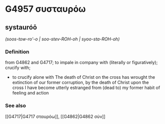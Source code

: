 # G4957 συσταυρόω

## systauróō

_(soos-tow-ro'-o | soo-stev-ROH-oh | syoo-sta-ROH-oh)_

### Definition

from G4862 and G4717; to impale in company with (literally or figuratively); crucify with; 

- to crucify alone with The death of Christ on the cross has wrought the extinction of our former corruption, by the death of Christ upon the cross I have become utterly estranged from (dead to) my former habit of feeling and action

### See also

[[G4717|G4717 σταυρόω]], [[G4862|G4862 σύν]]
